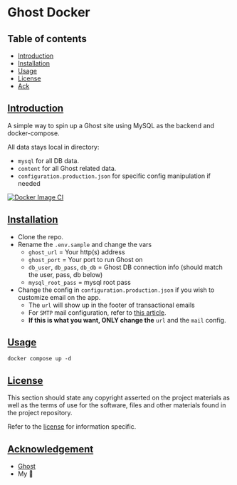 # Ghost Docker

## Table of contents

* [Introduction](#introduction)
* [Installation](#installation)
* [Usage](#usage)
* [License](#license)
* [Ack](#ack)


## [Introduction](#introduction)

A simple way to spin up a Ghost site using MySQL as the backend and docker-compose.

All data stays local in directory:

* `mysql` for all DB data.
* `content` for all Ghost related data.
* `configuration.production.json` for specific config manipulation if needed

[![Docker Image CI](https://github.com/tquizzle/ghost-docker/actions/workflows/docker-image.yml/badge.svg)](https://github.com/tquizzle/ghost-docker/actions/workflows/docker-image.yml)


## [Installation](#installation)

* Clone the repo.
* Rename the `.env.sample` and change the vars
  * `ghost_url` = Your http(s) address
  * `ghost_port` = Your port to run Ghost on
  * `db_user`, `db_pass`, `db_db` = Ghost DB connection info (should match the user, pass, db below)
  * `mysql_root_pass` = mysql root pass 
* Change the config in `configuration.production.json` if you wish to customize email on the app.
  * The `url` will show up in the footer of transactional emails
  * For `SMTP` mail configuration, refer to [this article](https://ghost.org/docs/config/#mail).
  * **If this is what you want, ONLY change the** `url` and the `mail` config.

## [Usage](#usage)

```
docker compose up -d
```

## [License](#license)

This section should state any copyright asserted on the project materials as well as the terms of use for the software, files and other materials found in the project repository.

Refer to the [license](LICENSE) for information specific.

## [Acknowledgement](#ack)

* [Ghost](https://ghost.org/)
* My :brain: